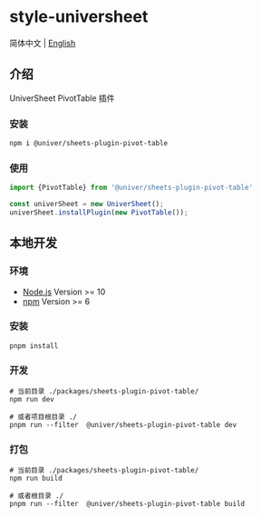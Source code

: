 # style-universheet

简体中文 | [English](./README.md)

## 介绍

UniverSheet PivotTable 插件

### 安装

```bash
npm i @univer/sheets-plugin-pivot-table
```

### 使用

```js
import {PivotTable} from '@univer/sheets-plugin-pivot-table'

const univerSheet = new UniverSheet();
univerSheet.installPlugin(new PivotTable());
```

## 本地开发

### 环境

-   [Node.js](https://nodejs.org/en/) Version >= 10
-   [npm](https://www.npmjs.com/) Version >= 6

### 安装

```
pnpm install
```

### 开发

```
# 当前目录 ./packages/sheets-plugin-pivot-table/
npm run dev

# 或者项目根目录 ./
pnpm run --filter  @univer/sheets-plugin-pivot-table dev
```

### 打包

```
# 当前目录 ./packages/sheets-plugin-pivot-table/
npm run build

# 或者根目录 ./
pnpm run --filter  @univer/sheets-plugin-pivot-table build
```
